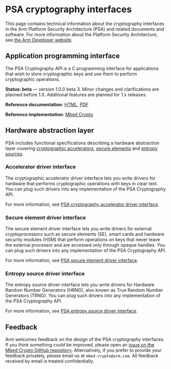 # PSA cryptography interfaces

This page contains technical information about the cryptography interfaces in the Arm Platform Security Architecture (PSA) and related documents and software.
For more information about the Platform Security Architecture, see [the Arm Developer website](https://developer.arm.com/architectures/security-architectures/platform-security-architecture).

## Application programming interface

The PSA Cryptography API is a C programming interface for applications that wish to store cryptographic keys and use them to perform cryptographic operations.

**Status: beta** — version 1.0.0 beta 3. Minor changes and clarifications are planned before 1.0. Additional features are planned for 1.x releases.

**Reference documentation**:
[HTML](../html/index.html),
[PDF](../PSA_Cryptography_API_Specification.pdf)

**Reference implementation**: [Mbed Crypto](https://github.com/ARMmbed/mbed-crypto)

## Hardware abstraction layer

PSA includes functional specifications describing a hardware abstraction layer covering [cryptographic accelerators](accel/), [secure elements](se/) and [entropy sources](entropy/).

### Accelerator driver interface

The cryptographic accelerator driver interface lets you write drivers for hardware that performs cryptographic operations with keys in clear text.
You can plug such drivers into any implementation of the PSA Cryptography API.

For more information, see [PSA cryptography accelerator driver interface](accel/).

### Secure element driver interface

The secure element driver interface lets you write drivers for external cryptoprocessors such as secure elements (SE), smart cards and hardware security modules (HSM) that perform operations on keys that never leave the external processor and are accessed only through opaque handles.
You can plug such drivers into any implementation of the PSA Cryptography API.

For more information, see [PSA secure element driver interface](se/).

### Entropy source driver interface

The entropy source driver interface lets you write drivers for Hardware Random Number Generators (HRNG), also known as True Random Number Generators (TRNG).
You can plug such drivers into any implementation of the PSA Cryptography API.

For more information, see [PSA entropy source driver interface](entropy/).

## Feedback

Arm welcomes feedback on the design of the PSA cryptography interfaces.
If you think something could be improved, please open an [issue on the Mbed Crypto GitHub repository](https://github.com/ARMmbed/mbed-crypto/labels/api-spec).
Alternatively, if you prefer to provide your feedback privately, please email us at `mbed-crypto@arm.com`. All feedback received by email is treated confidentially.
